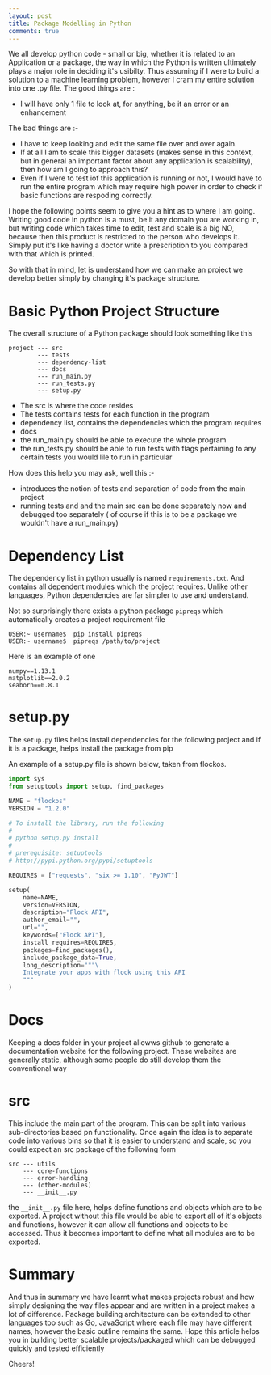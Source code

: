 ```yaml
---
layout: post
title: Package Modelling in Python
comments: true
---
```


We all develop python code - small or big, whether it is related to an Application or a package, the way in which the Python is written ultimately plays a major role in deciding it's usibilty. Thus assuming if I were to build a solution to a machine learning problem, however I cram my entire solution into one .py file. The good things are :

- I will have only 1 file to look at, for anything, be it an error or an enhancement

The bad things are :-

- I have to keep looking and edit the same file over and over again.
- If at all I am to scale this bigger datasets (makes sense in this context, but in general an important factor about any application is scalability), then how am I going to approach this?
- Even if I were to test iof this application is running or not, I would have to run the entire program which may require high power in order to check if basic functions are respoding correctly.

I hope the following points seem to give you a hint as to where I am going. Writing good code in python is a must, be it any domain you are working in, but writing code which takes time to edit, test and scale is a big NO, because then this product is restricted to the person who develops it. Simply put it's like having a doctor write a prescription to you compared with that which is printed. 

So with that in mind, let is understand how we can make an project we develop better simply by changing it's package structure. 

<h1 class="post-subheading"> Basic Python Project Structure </h1>

The overall structure of a Python package should look something like this 

```
project --- src
        --- tests
        --- dependency-list
        --- docs
        --- run_main.py
        --- run_tests.py
        --- setup.py
```

- The src is where the code resides
- The tests contains tests for each function in the program
- dependency list, contains the dependencies which the program requires
- docs
- the run_main.py should be able to execute the whole program
- the run_tests.py should be able to run tests with flags pertaining to any certain tests you would lile to run in particular


How does this help you may ask, well this :-

- introduces the notion of tests and separation of code from the main project
- running tests and and the main src can be done separately now and debugged too separately ( of course if this is to be a package we wouldn't have a run_main.py)


<h1 class="post-subheading"> Dependency List </h1>

The dependency list in python usually is named `requirements.txt`. And contains all dependent modules which the project requires. Unlike other languages, Python dependencies are far simpler to use and understand. 

Not so surprisingly there exists a python package `pipreqs` which automatically creates a project requirement file

```console
USER:~ username$  pip install pipreqs
USER:~ username$  pipreqs /path/to/project
```

Here is an example of one

```
numpy==1.13.1
matplotlib==2.0.2 
seaborn==0.8.1
```

<h1 class="post-subheading"> setup.py </h1>


The `setup.py` files helps install dependencies for the following project and if it is a package, helps install the package from pip

An example of a setup.py file is shown below, taken from flockos.

```python
import sys
from setuptools import setup, find_packages

NAME = "flockos"
VERSION = "1.2.0"

# To install the library, run the following
#
# python setup.py install
#
# prerequisite: setuptools
# http://pypi.python.org/pypi/setuptools

REQUIRES = ["requests", "six >= 1.10", "PyJWT"]

setup(
    name=NAME,
    version=VERSION,
    description="Flock API",
    author_email="",
    url="",
    keywords=["Flock API"],
    install_requires=REQUIRES,
    packages=find_packages(),
    include_package_data=True,
    long_description="""\
    Integrate your apps with flock using this API
    """
)
```

<h1 class="post-subheading">Docs</h1>

Keeping a docs folder in your project allowws github to generate a documentation website for the following project. These websites are generally static, although some people do still develop them the conventional way 

<h1 class="post-subheading">src</h1>

This include the main part of the program. This can be split into various sub-directories based pn functionality. Once again the idea is to separate code into various bins so that it is easier to understand and scale, so you could expect an src package of the following form

```
src --- utils
    --- core-functions
    --- error-handling
    --- (other-modules)
    --- __init__.py 
```


the `__init__.py` file here, helps define functions and objects which are to be exported. A project without this file would be able to export all of it's objects and functions, however it can allow all functions and objects to be accessed. Thus it becomes important to define what all modules are to be exported.

<h1 class="post-subheading">Summary</h1>

And thus in summary we have learnt what makes projects robust and how simply designing the way files appear and are written in a project makes a lot of difference. Package building architecture can be extended to other languages too such as Go, JavaScript where each file may have different names, however the basic outline remains the same. Hope this article helps you in building better scalable projects/packaged which can be debugged quickly and tested efficiently

Cheers!
